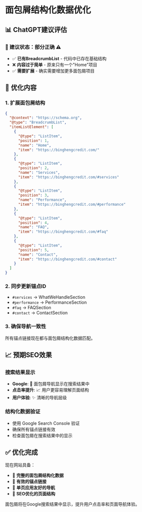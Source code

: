 # 面包屑结构化数据优化

## 📊 ChatGPT建议评估

### 🎯 建议状态：**部分正确** ⚠️

- ✅ **已有BreadcrumbList** - 代码中已存在基础结构
- ❌ **内容过于简单** - 原来只有一个"Home"项目
- ✅ **需要扩展** - 确实需要增加更多面包屑项目

## 🔧 优化内容

### 1. 扩展面包屑结构
```json
{
  "@context": "https://schema.org",
  "@type": "BreadcrumbList",
  "itemListElement": [
    {
      "@type": "ListItem",
      "position": 1,
      "name": "Home",
      "item": "https://binghengcredit.com/"
    },
    {
      "@type": "ListItem", 
      "position": 2,
      "name": "Services",
      "item": "https://binghengcredit.com/#services"
    },
    {
      "@type": "ListItem",
      "position": 3,
      "name": "Performance", 
      "item": "https://binghengcredit.com/#performance"
    },
    {
      "@type": "ListItem",
      "position": 4,
      "name": "FAQ",
      "item": "https://binghengcredit.com/#faq"
    },
    {
      "@type": "ListItem",
      "position": 5,
      "name": "Contact",
      "item": "https://binghengcredit.com/#contact"
    }
  ]
}
```

### 2. 同步更新锚点ID
- `#services` → WhatWeHandleSection
- `#performance` → PerformanceSection  
- `#faq` → FAQSection
- `#contact` → ContactSection

### 3. 确保导航一致性
所有锚点链接现在都与面包屑结构化数据匹配。

## 📈 预期SEO效果

### 搜索结果显示
- **Google**: 🍞 面包屑导航显示在搜索结果中
- **点击率提升**: 📈 用户更容易理解页面结构
- **用户体验**: ✨ 清晰的导航层级

### 结构化数据验证
- 使用 Google Search Console 验证
- 确保所有锚点链接有效
- 检查面包屑在搜索结果中的显示

## ✅ 优化完成

现在网站具备：
- 🍞 **完整的面包屑结构化数据**
- 🔗 **有效的锚点链接**
- 📱 **单页应用友好的导航**
- 🎯 **SEO优化的页面结构**

面包屑将在Google搜索结果中显示，提升用户点击率和页面导航体验。